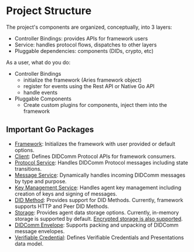 # Project Structure


The project's components are organized, conceptually, into 3 layers:
- Controller Bindings: provides APIs for framework users
- Service: handles protocol flows, dispatches to other layers
- Pluggable dependencies: components (DIDs, crypto, etc)

As a user, what do you do:
- Controller Bindings
  - initialize the framework (Aries framework object)
  - register for events using the Rest API or Native Go API
  - handle events
- Pluggable Components
  - Create custom plugins for components, inject them into the framework 
    
## Important Go Packages
- [Framework](../pkg/framework/aries): Initializes the framework with user provided or default options.
- [Client](../pkg/client): Defines DIDComm Protocol APIs for framework consumers.
- [Protocol Service](../pkg/didcomm/protocol/): Handles DIDComm Protocol messages including state transitions.
- [Message Service](../pkg/didcomm/messaging/): Dynamically handles incoming DIDComm messages by type and purpose.
- [Key Management Service](../pkg/kms): Handles agent key management including creation of keys and signing of messages.
- [DID Method](../pkg/didmethod): Provides support for DID Methods. Currently, framework supports HTTP and Peer DID Methods.
- [Storage](../pkg/storage): Provides agent data storage options. Currently, in-memory storage is supported by default. [Encrypted
  storage is also supported](encrypted_storage.md).
- [DIDComm Envelope](../pkg/didcomm/packer): Supports packing and unpacking of DIDComm message envelopes. 
- [Verifiable Credential](../pkg/doc/verifiable): Defines Verifiable Credentials and Presentations data model. 

